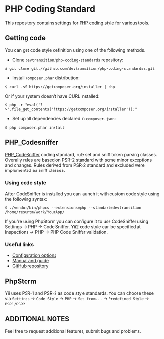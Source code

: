 PHP Coding Standard
===================

This repository contains settings for [PHP coding style](https://github.com/devTransition/php-coding-standards/blob/master/doc/code-style.md)
for various tools.

Getting code
------------

You can get code style definition using one of the following methods.

* Clone `devtransition/php-coding-standards` repository:

```
$ git clone git://github.com/devtransition/php-coding-standardss.git
```

* Install `composer.phar` distribution:

```
$ curl -sS https://getcomposer.org/installer | php
```

Or if your system doesn't have CURL installed:

```
$ php -r "eval('?>'.file_get_contents('https://getcomposer.org/installer'));"
```

* Set up all dependencies declared in `composer.json`:

```
$ php composer.phar install
```

PHP_Codesniffer
---------------

[PHP_CodeSniffer](https://github.com/squizlabs/PHP_CodeSniffer) coding standard, rule set
and sniff token parsing classes. Overally rules
are based on PSR-2 standard with some minor exceptions and changes. Rules derived from PSR-2 standard and excluded
were implemented as sniff classes.


### Using code style

After CodeSniffer is installed you can launch it with custom code style using the following syntax:

```
$ ./vendor/bin/phpcs --extensions=php --standard=devtransition /home/resurtm/work/YourApp/
```

If you're using PhpStorm you can configure it to use CodeSniffer using Settings → PHP → Code Sniffer.
Yii2 code style can be specified at Inspections → PHP → PHP Code Sniffer validation.

### Useful links

* [Configuration options](http://pear.php.net/manual/en/package.php.php-codesniffer.config-options.php)
* [Manual and guide](http://pear.php.net/manual/en/package.php.php-codesniffer.php)
* [GitHub repository](https://github.com/squizlabs/PHP_CodeSniffer)

PhpStorm
--------

Yii uses PSR-1 and PSR-2 as code style standards. You can choose these via `Settings` → `Code Style` → `PHP` → `Set from...` → `Predefined Style` → `PSR1/PSR2`.

ADDITIONAL NOTES
----------------

Feel free to request additional features, submit bugs and problems.